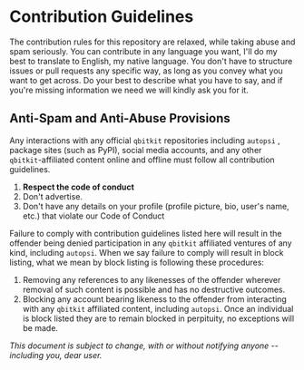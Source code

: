 # Contribution Guidelines
The contribution rules for this repository are relaxed, while taking abuse and spam seriously. You can contribute in any language you want, I'll do my best to translate to English, my native language. You don't have to structure issues or pull requests any specific way, as long as you convey what you want to get across. Do your best to describe what you have to say, and if you're missing information we need we will kindly ask you for it.

## Anti-Spam and Anti-Abuse Provisions
Any interactions with any official `qbitkit` repositories including `autopsi` , package sites (such as PyPI), social media accounts, and any other `qbitkit`-affiliated content online and offline must follow all contribution guidelines.
1) **Respect the code of conduct**
2) Don't advertise.
3) Don't have any details on your profile (profile picture, bio, user's name, etc.) that violate our Code of Conduct

Failure to comply with contribution guidelines listed here will result in the offender being denied participation in any `qbitkit` affiliated ventures of any kind, including `autopsi`.
When we say failure to comply will result in block listing, what we mean by block listing is following these procedures:
1) Removing any references to any likenesses of the offender wherever removal of such content is possible and has no destructive outcomes.
2) Blocking any account bearing likeness to the offender from interacting with any `qbitkit` affiliated content, including `autopsi`.
Once an individual is block listed they are to remain blocked in perpituity, no exceptions will be made.




*This document is subject to change, with or without notifying anyone -- including you, dear user.*
